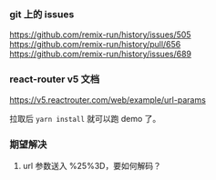 ### git 上的 issues
https://github.com/remix-run/history/issues/505
<br>
https://github.com/remix-run/history/pull/656
<br>
https://github.com/remix-run/history/issues/689

### react-router v5 文档
https://v5.reactrouter.com/web/example/url-params

拉取后 `yarn install` 就可以跑 demo 了。

### 期望解决
1. url 参数送入 %25%3D，要如何解码？
